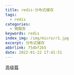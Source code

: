 ```yaml
---
title: redis-分布式缓存
tags:
  - redis
categories:
  - 微服务
keywords: redis
index_img: /img/micro/r1.jpg
excerpt: 分布式缓存
abbrlink: 75dbf2b5
date: 2022-01-22 17:41:51
---
```

高级篇